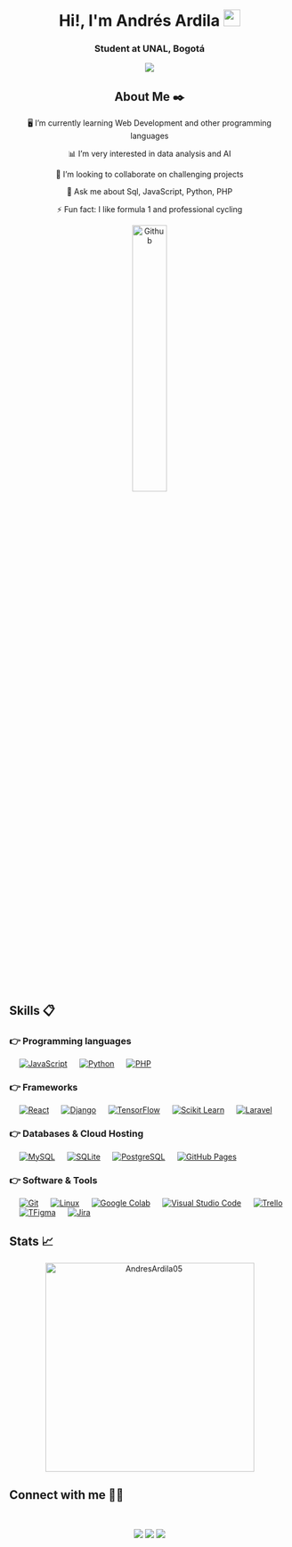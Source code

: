 <h1 align="center">Hi!, I'm Andrés Ardila <img src = "https://raw.githubusercontent.com/MartinHeinz/MartinHeinz/master/wave.gif" width = 30px></h1>
<h3 align="center">Student at UNAL, Bogotá</h3>

<p align="center">
  <a href="https://github.com/jaypavasiya"><img src="https://readme-typing-svg.herokuapp.com?lines=Computer+Systems+Engineering+Student;Junior+Developer;JavaScript%20|%20Angular%20|%20React%20|%20Python%20Enthusiast;Always%20learning%20new%20things&center=true&width=750&height=80&size=25"></a>
</p>

<h2 align="center"> About Me ✒️</h2>

<p align="center">
 🖥️ I’m currently learning Web Development and other programming languages
</p>
<p align="center">
 📊 I’m very interested in data analysis and AI
</p>
<p align="center">
 🎯 I’m looking to collaborate on challenging projects
</p>
<p align="center">
 💬 Ask me about Sql, JavaScript, Python, PHP
</p>
<p align="center">
 ⚡ Fun fact: I like formula 1 and professional cycling
</p>
<p align="center">
<img width="35%" align="center" alt="Github" src="https://media.baamboozle.com/uploads/images/291092/1648816661_1088861_gif-url.gif" />
</p>

<h2> Skills 📋</h2>

### 👉 Programming languages

<p align="left"> 
  
&emsp;
  <a href="https://developer.mozilla.org/es/docs/Web/JavaScript">
    <img alt="JavaScript" src="https://img.shields.io/badge/Javascript-FFD43B?style=for-the-badge&logo=javascript&logoColor=black"/></a>
&emsp;
<a href="https://python.org/">
    <img alt="Python" src="https://img.shields.io/badge/Python-FFD43B?style=for-the-badge&logo=python&logoColor=black"/></a>
  &emsp;
<a href="https://www.php.net/manual/es/intro-whatis.php">
    <img alt="PHP" src="https://img.shields.io/badge/PHP-787CB4?style=for-the-badge&logo=php&logoColor=white"/></a>

</p>

### 👉 Frameworks
<p align="left"> 
  &emsp;
  <a href="https://es.react.dev/" target="_blank"> 
    <img alt="React" src="https://img.shields.io/badge/React-0C9FCB?style=for-the-badge&logo=react&logoColor=white"/></a>
  &emsp;
  <a href="https://www.djangoproject.com/" target="_blank"> 
     <img alt="Django" src="https://img.shields.io/badge/Django-02569B?style=for-the-badge&logo=django&logoColor=white"></a>
  &emsp; 
  <a href="https://www.tensorflow.org/" target="_blank"> 
   <img alt="TensorFlow" src="https://img.shields.io/badge/TensorFlow-FF6F00?style=for-the-badge&logo=TensorFlow&logoColor=white"></a>   
  &emsp;
  <a href="https://scikit-learn.org/" target="_blank">
    <img alt="Scikit Learn" src="https://img.shields.io/badge/scikit_learn-F7931E?style=for-the-badge&logo=scikit-learn&logoColor=white"></a> 
  &emsp;
  <a href="https://laravel.com/" target="_blank"> 
    <img alt="Laravel" src="https://img.shields.io/badge/Laravel-F9322C?style=for-the-badge&logo=laravel&logoColor=white"/>
  </a>
</p>

### 👉 Databases & Cloud Hosting
<p align="left">
  &emsp;
    <a href="https://www.mysql.com/"><img alt="MySQL" src="https://img.shields.io/badge/MySQL-00000F?style=for-the-badge&logo=mysql&logoColor=white"></a>
  &emsp;
    <a href="https://www.sqlite.org/"><img alt="SQLite" src ="https://img.shields.io/badge/SQLite-07405E?style=for-the-badge&logo=sqlite&logoColor=white"/></a>
  &emsp;
    <a href="https://www.postgresql.org/"><img alt="PostgreSQL" src ="https://img.shields.io/badge/PostgreSQL-699ECA?style=for-the-badge&logo=postgresql&logoColor=black"></a>
  &emsp;
    <a href="https://www.github.com"><img alt="GitHub Pages" src="https://img.shields.io/badge/GitHub-100000?style=for-the-badge&logo=github&logoColor=white"></a>
 </p>

 ### 👉 Software & Tools
 
<p>
  &emsp;
    <a href="#"><img alt="Git" src="https://img.shields.io/badge/Git-F05032?style=for-the-badge&logo=git&logoColor=white"></a>
  &emsp;
    <a href="#"><img alt="Linux" src="https://img.shields.io/badge/Linux-FCC624?style=for-the-badge&logo=linux&logoColor=black"></a>
  &emsp;
    <a href="#"><img alt="Google Colab" src="https://img.shields.io/badge/Colab-F9AB00?style=for-the-badge&logo=googlecolab&color=525252"></a>
  &emsp;
    <a href="#"><img alt="Visual Studio Code" src="https://img.shields.io/badge/Visual_Studio_Code-0078D4?style=for-the-badge&logo=visual%20studio%20code&logoColor=white"></a>
  &emsp;
    <a href="#"><img alt="Trello" src="https://img.shields.io/badge/Trello-0052CC?style=for-the-badge&logo=trello&logoColor=white"></a>
  &emsp;
     <a href="#"><img alt="TFigma" src="https://img.shields.io/badge/Figma-F24E1E?style=for-the-badge&logo=figma&logoColor=white"></a>
  &emsp; <a href="#"><img alt="Jira" src="https://img.shields.io/badge/Jira-0052CC?style=for-the-badge&logo=Jira&logoColor=white"></a>
  &emsp; 
</p>

<h2> Stats 📈</h2>

<div align="center">

<a href="https://github.com/AndresArdila05/">
  <img src="https://github-readme-stats.vercel.app/api/top-langs?username=AndresArdila05&show_icons=true&locale=en&layout=compact&line_height=20&title_color=7A7ADB&icon_color=2234AE&text_color=D3D3D3&bg_color=0,000000,130F40" width="375"  alt="AndresArdila05"/>

</a>
</div>

<h2> Connect with me 🤝🏻</h2>
<br>
<p align="center">
<a href=""><img src="https://img.shields.io/badge/-andresardila.com-3423A6?style=for-the-badge&logo=Google-Chrome&logoColor=white"/></a>
<a href="https://www.linkedin.com/in/andres-camilo-ardila-diaz-13a1162a5/"><img src="https://img.shields.io/badge/-Camilo%20Ardila%20Diaz-0077B5?style=for-the-badge&logo=Linkedin&logoColor=white"/></a>
<a href="mailto:anardilad@unal.edu.co"><img src="https://img.shields.io/badge/-anardilad@unal.edu.co-D14836?style=for-the-badge&logo=Gmail&logoColor=white"/></a>
</p>
